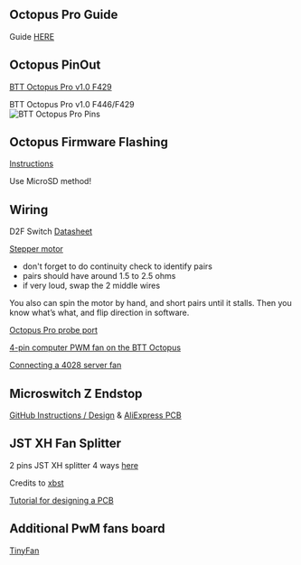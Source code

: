 ## Octopus Pro Guide

Guide [HERE](https://www.makenprint.uk/3d-printing/3d-printing-guides/3d-printer-mainboard-installation-guides/btt-octopus-guides/btt-octopus-pro-guide/)

## Octopus PinOut

[BTT Octopus Pro v1.0 F429](https://teamgloomy.github.io/btt_octopus_pro_1.0_f429_pins.html)

BTT Octopus Pro v1.0 F446/F429  
![BTT Octopus Pro Pins](https://github.com/gourmandos/VoronTrident300/blob/main/images/BIGTREETECH-Octopus-Pro-V1.0-Color-PIN.png?raw=true)

## Octopus Firmware Flashing

[Instructions](https://github.com/VoronDesign/Voron-Documentation/blob/main/build/software/octopus_klipper.md)

Use MicroSD method!

## Wiring

D2F Switch [Datasheet](/images/D2F_DS.pdf)

[Stepper motor](/images/4wireMotor.png)  
- don't forget to do continuity check to identify pairs
- pairs should have around 1.5 to 2.5 ohms
- if very loud, swap the 2 middle wires

You also can spin the motor by hand, and short pairs until it stalls. Then you know what’s what, and flip direction in software.

[Octopus Pro probe port](https://gadgetangel.org/build/electrical/OctopusPro_ProbePort)

[ 4-pin computer PWM fan on the BTT Octopus](https://www.nicksherlock.com/2022/01/driving-a-4-pin-computer-pwm-fan-on-the-btt-octopus-using-klipper/)

[Connecting a 4028 server fan](https://os.ratrig.com/docs/guides/4028/)

## Microswitch Z Endstop 

[GitHub Instructions / Design](https://github.com/VoronDesign/Voron-Hardware/tree/master/Microswitch_Z_Endstop) & [AliExpress PCB](https://www.aliexpress.com/item/1005005223120516.html)

## JST XH Fan Splitter

2 pins JST XH splitter 4 ways [here](/other/XH-Splitter_gerbers.zip)

Credits to [xbst](https://github.com/xbst/Random-PCBs/tree/master)

[Tutorial for designing a PCB](https://www.circuitbasics.com/make-custom-pcb/)

## Additional PwM fans board

[TinyFan](https://github.com/Gi7mo/TinyFan)

